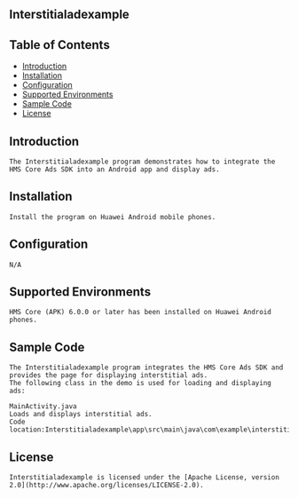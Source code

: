 ## Interstitialadexample


## Table of Contents

 * [Introduction](#introduction)
 * [Installation](#installation)
 * [Configuration ](#configuration)
 * [Supported Environments](#supported-environments)
 * [Sample Code](#sample-code)
 * [License](#license)


## Introduction
    The Interstitialadexample program demonstrates how to integrate the HMS Core Ads SDK into an Android app and display ads.

## Installation
    Install the program on Huawei Android mobile phones.

## Configuration 
    N/A	

## Supported Environments
    HMS Core (APK) 6.0.0 or later has been installed on Huawei Android phones.

## Sample Code
    The Interstitialadexample program integrates the HMS Core Ads SDK and provides the page for displaying interstitial ads.
    The following class in the demo is used for loading and displaying ads:
    
    MainActivity.java
    Loads and displays interstitial ads.
    Code location:Interstitialadexample\app\src\main\java\com\example\interstitialadexample\MainActivity.java

##  License
    Interstitialadexample is licensed under the [Apache License, version 2.0](http://www.apache.org/licenses/LICENSE-2.0).
